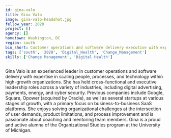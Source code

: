 ```yaml
---
id: gina-valo
title: Gina Valo
image: gina-valo-headshot.jpg
fellow_year: 2020
project: []
agency: []
hometown: Washington, DC
region: south
bio_short: Customer operations and software delivery executive with expertise in scaling high-growth technology organizations.Experienced leader of people, processes, and organizational change.
tags: ['south', '2020', 'Digital_Health', 'Change_Management']
skills: ['Change Management', 'Digital Health']
---
```


Gina Valo is an experienced leader in customer operations and software delivery with expertise in scaling people, processes, and technology within high-growth organizations. She has held cross-functional and executive leadership roles across a variety of industries, including digital advertising, payments, energy, and cyber security. Previous companies include Google, Square, Opower (acquired by Oracle), as well as several startups at various stages of growth, with a primary focus on business-to-business SaaS platforms. She enjoys solving organizational challenges at the intersection of user demands, product limitations, and process improvement and is passionate about coaching and mentoring team members. Gina is a proud and active alumna of the Organizational Studies program at the University of Michigan.

